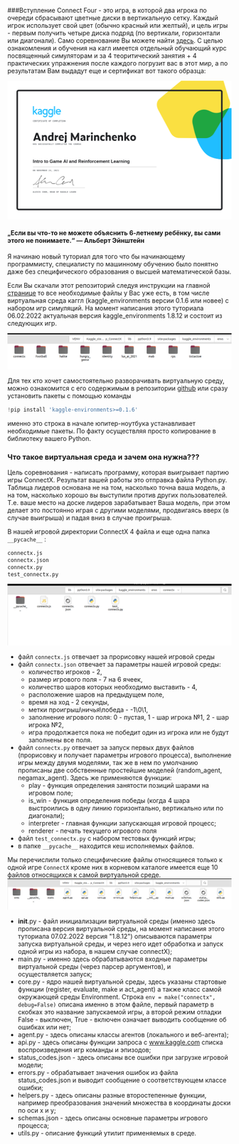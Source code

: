 ###Вступление
Connect Four - это игра, в которой два игрока по очереди сбрасывают цветные диски в вертикальную сетку. Каждый 
 игрок использует свой цвет (обычно красный или желтый), и цель игры - первым получить четыре диска подряд (по 
вертикали, горизонтали или диагонали). Само соревнование Вы можете найти [здесь](https://www.kaggle.com/c/connectx).
С целью ознакомления и обучения на кагл имеется отдельный обучающий курс посвященный симуляторам и за 4 
теоритический занятия + 4 практических упражнения после каждого погрузит вас в этот мир, а по результатам Вам 
выдадут еще и сертификат вот такого образца:

![](../img/sertificat.jpg)



#### „Если вы что-то не можете объяснить 6-летнему ребёнку, вы сами этого не понимаете.“ —  Альберт Эйнштейн
Я начинаю новый туториал для того что бы начинающему программисту, специалисту по машинному обучению было понятно 
даже без специфического образования о высшей математической базы. 

Если Вы скачали этот репозиторий следуя инструкции на главной [странице](../Readme.md) то все необходимые файлы у 
Вас уже есть, в том числе виртуальная среда каггл (kaggle_environments версии 0.1.6 или новее) с набором игр 
симуляций. На момент написания этого туториала 06.02.2022 актуальная версия kaggle_environments 1.8.12 и состоит из 
следующих игр.

![](../img/games.png)

Для тех кто хочет самостоятельно разворачивать виртуальную среду, можно ознакомится с его содержимым в репозитории 
[github](https://github.com/Kaggle/kaggle-environments) или сразу установить пакеты с помощью команды

```python
!pip install 'kaggle-environments>=0.1.6'
```

именно это строка в начале юпитер-ноутбука устанавливает необходимые пакеты. По факту осуществляя просто копирование 
в библиотеку вашего Python. 


### Что такое виртуальная среда и зачем она нужна???
Цель соревнования - написать программу, которая выигрывает партию игры ConnectX. Результат вашей работы это отправка 
файла Python.py. 
Таблица лидеров основана не на том, насколько точна ваша модель, а на том, насколько хорошо вы выступили против 
других пользователей. Т.е. ваше место на доске лидеров зарабатывает Ваша модель, при этом делает это постоянно играя 
с другими моделями, продвигаясь вверх (в случае выигрыша) и падая вниз в случае проигрыша. 

В нашей игровой директории ConnectX 4 файла и еще одна папка `__pycache__` :
```commandline
connectx.js
connectx.json
connectx.py
test_connectx.py
```

![](../img/connectxdir.png)

- файл `connectx.js` отвечает за прорисовку нашей игровой среды
- файл `connectx.json` отвечает за параметры нашей игровой среды:
    * количество игроков - 2, 
    * размер игрового поля - 7 на 6 ячеек, 
    * количество шаров которых необходимо выставить - 4, 
    * расположение шаров на предыдущем поле, 
    * время на ход - 2 секунды, 
    * метки проигрыш\ничья\победа - -1\0\1, 
    * заполнение игрового поля: 0 - пустая, 1 - шар игрока №1, 2 - шар игрока №2,
    * игра продолжается пока не победит один из игрока или не будут заполнены все поля.
- файл `connectx.py` отвечает за запуск первых двух файлов (прорисовку и получает параметры игрового процесса), 
   выполнение игры между двумя моделями, так же в нем по умолчанию прописаны две собственные простейшие моделей 
   (random_agent, negamax_agent). Здесь же применяются функции:
    * play - функция определения занятости позиций шарами на игровом поле;
    * is_win - функция определения победы (когда 4 шара выстроились в одну линию горизонтально, вертикально или по 
      диагонали);
    * interpreter - главная функции запускающая игровой процесс;
    * renderer - печать текущего игрового поля 
- файл `test_connectx.py` с набором тестовых функций игры;
- в папке `__pycache__`  находится кеш исполняемых файлов.

Мы перечислили только специфические файлы относящиеся только к одной игре `ConnectX` кроме них в корневом каталоге 
имеется еще 10 файлов относящихся к самой виртуальной среде.
![](../img/envdir.png)

- __init__.py - файл инициализации виртуальной среды (именно здесь прописана версия виртуальной среды, на 
  момент написания этого туториала 07.02.2022 версия "1.8.12") описываются параметры запуска виртуальной среды, 
  и через него идет обработка и запуск одной игры из набора, в нашем случае connectX);
- main.py - именно здесь обрабатываются входные параметры виртуальной среды (через парсер аргументов), и  
  осуществляется запуск;
- core.py - ядро нашей виртуальной среды, здесь указаны стартовые функции (register, evaluate, make и act_agent) а 
  также класс самой окружающей среды Environment. Строка `env = make("connectx", debug=False)` описана именно в этом 
  файле, первый параметр в скобках это название запускаемой игры, а второй режим отладки False - выключен, True - 
  включен означает выводить сообщение об ошибках или нет;
- agent.py - здесь описаны классы агентов (локального и веб-агента);
- api.py -  здесь описаны функции запроса с www.kaggle.com списка воспроизведения игр команды и эпизодов;
- status_codes.json - здесь описаны все ошибки при загрузке игровой модели;
- errors.py - обрабатывает значения ошибок из файла status_codes.json и выводит сообщение о соответствующем классе 
  ошибки;
- helpers.py - здесь описаны разные второстепенные функции, например преобразования значений множества в координаты 
  доски по оси х и у;
- schemas.json - здесь описаны основные параметры игрового процесса;
- utils.py - описание функций утилит применяемых в среде.



